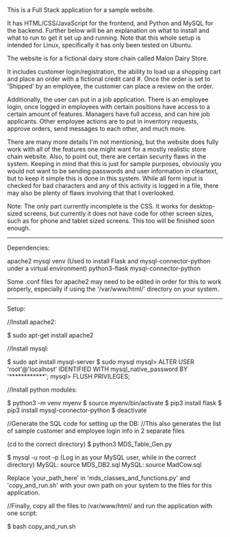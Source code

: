 This is a Full Stack application for a sample website.


It has HTML/CSS/JavaScript for the frontend, and Python and MySQL for the backend. Further below will be an explanation on what to install and what to run to get it set up and running. Note that this whole setup is intended for Linux, specifically it has only been tested on Ubuntu.


The website is for a fictional dairy store chain called Malon Dairy Store.


It includes customer login/registration, the ability to load up a shopping cart
and place an order with a fictional credit card #. Once the order is set to 'Shipped' by an employee, the customer can place a review on the order.


Additionally, the user can put in a job application. There is an employee login, once logged in employees with certain positions have access to a certain amount of features. Managers have full access, and can hire job applicants. Other employee actions are to put in inventory requests, approve orders, send messages to each other, and much more.


There are many more details I'm not mentioning, but the website does fully work with all of the features one might want for a mostly realistic store chain website. Also, to point out, there are certain security flaws in the system. Keeping in mind that this is just for sample purposes, obviously you would not
want to be sending passwords and user information in cleartext, but to keep it simple this is done in this system. While all form input is checked for bad characters and any of this activity is logged in a file, there may also be plenty of flaws involving that that I overlooked.


Note: The only part currently incomplete is the CSS. It works for desktop-sized screens, but currently it does not have code for other screen sizes, such as for phone and tablet sized screens. This too will be finished soon enough.


---------------------------------------------------

Dependencies:

apache2
mysql
venv (Used to install Flask and mysql-connector-python under a virtual environment)
python3-flask
mysql-connector-python


Some .conf files for apache2 may need to be edited in order for this to work properly, especially if using the '/var/www/html/' directory on your system.


----------------------------------------------------

Setup:

//Install apache2:

$ sudo apt-get install apache2


//Install mysql:

$ sudo apt install mysql-server
$ sudo mysql
mysql> ALTER USER 'root'@'localhost' IDENTIFIED WITH mysql_native_password BY '************';
mysql> FLUSH PRIVILEGES;


//Install python modules:

$ python3 -m venv myenv
$ source myenv/bin/activate
$ pip3 install flask
$ pip3 install mysql-connector-python
$ deactivate


//Generate the SQL code for setting up the DB:
//This also generates the list of sample customer and employee login info in 2 separate files

(cd to the correct directory)
$ python3 MDS_Table_Gen.py


$ mysql -u root -p
(Log in as your MySQL user, while in the correct directory)
MySQL: source MDS_DB2.sql
MySQL: source MadCow.sql


Replace 'your_path_here' in 'mds_classes_and_functions.py' and 
'copy_and_run.sh' with your own path on your system to the files for this application.


//Finally, copy all the files to /var/www/html/ and run the application with one script:

$ bash copy_and_run.sh

